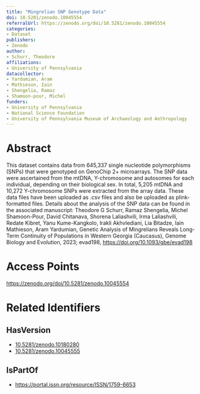 ```yaml
---
title: "Mingrelian SNP Genotype Data"
doi: 10.5281/zenodo.10045554
referralUrl: https://zenodo.org/doi/10.5281/zenodo.10045554
categories:
- Dataset
publishers:
- Zenodo
author:
- Schurr, Theodore
affiliations:
- University of Pennsylvania
datacollector:
- Yardumian, Aram
- Mathieson, Iain
- Shengelia, Ramaz
- Shamoon-pour, Michel
funders:
- University of Pennsylvania
- National Science Foundation
- University of Pennsylvania Museum of Archaeology and Anthropology
---
```


# Abstract
This dataset contains data from 645,337 single nucleotide polymorphisms (SNPs) that were genotyped on GenoChip 2+ microarrays. The SNP data were ascertained from the mtDNA, Y-chromosome and autosomes for each individual, depending on their biological sex. In total, 5,205 mtDNA and 10,272 Y-chromosome SNPs were extracted from the array data. These data files have been uploaded as .csv files and also be uploaded as plink-formatted files. Details about the analysis of the SNP data can be found in the associated manuscript:
Theodore G Schurr, Ramaz Shengelia, Michel Shamoon-Pour, David Chitanava, Shorena Laliashvili, Irma Laliashvili, Redate Kibret, Yanu Kume-Kangkolo, Irakli Akhvlediani, Lia Bitadze, Iain Mathieson, Aram Yardumian, Genetic Analysis of Mingrelians Reveals Long-Term Continuity of Populations in Western Georgia (Caucasus), Genome Biology and Evolution, 2023; evad198, https://doi.org/10.1093/gbe/evad198

# Access Points
https://zenodo.org/doi/10.5281/zenodo.10045554

# Related Identifiers
## HasVersion
- [10.5281/zenodo.10180280](../../10.5281/zenodo.10180280/)
- [10.5281/zenodo.10045555](../../10.5281/zenodo.10045555/)
## IsPartOf
- https://portal.issn.org/resource/ISSN/1759-6653
